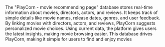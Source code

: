 The "PlayCorn - movie recommending page" database stores real-time information about movies, directors, actors, and reviews. It keeps track of simple details like movie names, release dates, genres, and user feedback. By linking movies with directors, actors, and reviews, PlayCorn suggests personalized movie choices. Using current data, the platform gives users the latest insights, making movie browsing easier. This database drives PlayCorn, making it simple for users to find and enjoy movies
